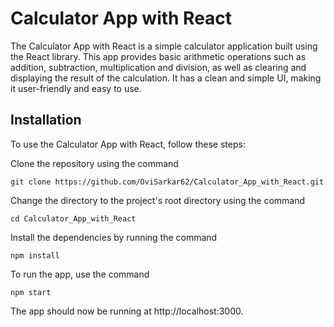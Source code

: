 # Calculator App with React

The Calculator App with React is a simple calculator application built using the React library. This app provides basic arithmetic operations such as addition, subtraction, multiplication and division, as well as clearing and displaying the result of the calculation. It has a clean and simple UI, making it user-friendly and easy to use.

## Installation

To use the Calculator App with React, follow these steps:

Clone the repository using the command 

    git clone https://github.com/OviSarkar62/Calculator_App_with_React.git

Change the directory to the project's root directory using the command 
     
    cd Calculator_App_with_React

Install the dependencies by running the command 

    npm install

To run the app, use the command 
  
    npm start

The app should now be running at http://localhost:3000.
